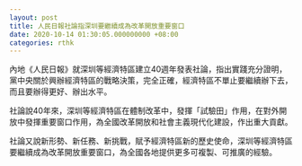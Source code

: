 ```yaml
---
layout: post
title: 人民日報社論指深圳要繼續成為改革開放重要窗口
date: 2020-10-14 01:30:05.000000000 +08:00
categories: rthk
---
```


內地《人民日報》就深圳等經濟特區建立40週年發表社論，指出實踐充分證明，黨中央關於興辦經濟特區的戰略決策，完全正確，經濟特區不單止要繼續辦下去，而且要辦得更好、辦出水平。

社論說40年來，深圳等經濟特區在體制改革中，發揮「試驗田」作用，在對外開放中發揮重要窗口作用，為全國改革開放和社會主義現代化建設，作出重大貢獻。

社論又說新形勢、新任務、新挑戰，賦予經濟特區新的歷史使命，深圳等經濟特區要繼續成為改革開放重要窗口，為全國各地提供更多可複製、可推廣的經驗。
